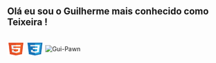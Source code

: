 ## Olá eu sou o Guilherme mais conhecido como Teixeira !

<div style="display: inline_block"><br>
<!--  <img align="center" alt="Gui-Js" height="30" width="40" src="https://raw.githubusercontent.com/devicons/devicon/master/icons/javascript/javascript-plain.svg">
  <img align="center" alt="Gui-Ts" height="30" width="40" src="https://raw.githubusercontent.com/devicons/devicon/master/icons/typescript/typescript-plain.svg">
  <img align="center" alt="Gui-React" height="30" width="40" src="https://raw.githubusercontent.com/devicons/devicon/master/icons/react/react-original.svg"> 
  <img align="center" alt="Gui-Csharp" height="30" width="40" src="https://raw.githubusercontent.com/devicons/devicon/master/icons/csharp/csharp-original.svg"> 
  <img align="center" alt="Gui-Python" height="30" width="40" src="https://raw.githubusercontent.com/devicons/devicon/master/icons/python/python-original.svg"> -->
  <img align="center" alt="Gui-HTML" height="30" width="40" src="https://raw.githubusercontent.com/devicons/devicon/master/icons/html5/html5-original.svg">
  <img align="center" alt="Gui-CSS" height="30" width="40" src="https://raw.githubusercontent.com/devicons/devicon/master/icons/css3/css3-original.svg">
  <img align="center" alt="Gui-Pawn" height="30" widht="40" src="https://discord.com/channels/1142994811394203758/1145174671340355634/1151001216520818808">
 <!-- <img align="center" alt="Gui-Pawn" height="30" widht="40" src="https://img.shields.io/badge/Pawn-%23ED8B00.svg?style=for-the-badge&logo=Pawn&logoColor=white">
</div>
  
  ##
 
<div> 
  <a href="https://www.instagram.com/teixeira_tatto_/" target="_blank"><img src="https://img.shields.io/badge/-Instagram-%23E4405F?style=for-the-badge&logo=instagram&logoColor=white" target="_blank" rel="external"></a>
  <a href="https://discord.gg/2W5pT2FmCr" target="_blank"><img src="https://img.shields.io/badge/Discord-7289DA?style=for-the-badge&logo=discord&logoColor=white" target="_blank" rel="external"></a> 
  <a href = "mailto:guigatin20@hotmail.com"><img src="https://img.shields.io/badge/-Hotmail-%23333?style=for-the-badge&logo=gmail&logoColor=white" target="_blank" rel="external"></a>
</div>


  ![](https://github-readme-stats.vercel.app/api?username=guilhermeteixeira00&theme=highcontrast&hide_border=true&include_all_commits=false&count_private=false) ![](https://github-readme-stats.vercel.app/api/top-langs/?username=guilhermeteixeira00&theme=highcontrast&hide_border=true&include_all_commits=false&count_private=false&layout=compact)

  

![](https://thumbs.gfycat.com/AdorableHandmadeGelada-size_restricted.gif)
